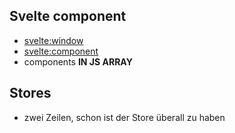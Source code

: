 ## Svelte component

- <svelte:window>
- <svelte:component>
- components **IN JS ARRAY**

## Stores

- zwei Zeilen, schon ist der Store überall zu haben

##
